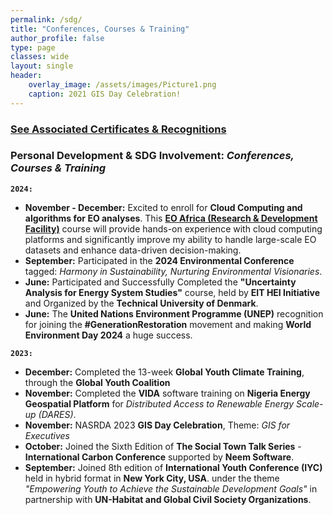 ```yaml
---
permalink: /sdg/
title: "Conferences, Courses & Training"
author_profile: false
type: page
classes: wide
layout: single
header:
    overlay_image: /assets/images/Picture1.png
    caption: 2021 GIS Day Celebration!
---
```

### [See Associated Certificates & Recognitions](https://drive.google.com/file/d/1RHp71xfsW_uHDJtACXqliOICnyUUf80X/view?usp=sharing)
### Personal Development & SDG Involvement: *Conferences, Courses & Training*

 **`2024:`**
* **November - December:** Excited to enroll for **Cloud Computing and algorithms for EO analyses**. This **[EO Africa (Research & Development Facility)](https://www.eoafrica-rd.org/)** course will provide hands-on experience with cloud computing platforms and significantly improve my ability to handle large-scale EO datasets and enhance data-driven decision-making.
* **September:** Participated in the **2024 Environmental Conference** tagged: *Harmony in Sustainability, Nurturing Environmental Visionaries*.
* **June:** Participated and Successfully Completed the **"Uncertainty Analysis for Energy System Studies"** course, held by **EIT HEI Initiative** and Organized by the **Technical University of Denmark**.
* **June:** The **United Nations Environment Programme (UNEP)** recognition for joining the **#GenerationRestoration** movement and making **World Environment Day 2024** a huge success.

**`2023:`**
* **December:** Completed the 13-week **Global Youth Climate Training**, through the **Global Youth Coalition**
* **November:** Completed the **VIDA** software training on **Nigeria Energy Geospatial Platform** for *Distributed Access to Renewable Energy Scale-up (DARES)*.
* **November:** NASRDA 2023 **GIS Day Celebration**, Theme: *GIS for Executives*
* **October:** Joined the Sixth Edition of **The Social Town Talk Series** - **International Carbon Conference** supported by **Neem Software**.
* **September:** Joined 8th edition of **International Youth Conference (IYC)** held in hybrid format in **New York City, USA**. under the theme *"Empowering Youth to Achieve the Sustainable Development Goals"* in partnership with **UN-Habitat and Global Civil Society Organizations**.





<!-- * **Januray 2024:** Our OpenET benchmark paper, where I'm a co-author, is published at [Nature Water](https://www.nature.com/articles/s44221-023-00181-7), offering rigorous assesmsnet of satellite-derived evapotranspiration for resources management.
* **December 2023:** For the second year in a row, hosted our innovative session on "Emerging Machine Learning Approaches for Process Understanding in Ecosystem Sciences" at AGU.
* **December 2023:** Presented our CEDAR-GPP dataset at the AGU, offering vital spatiotemporal estimates of GPP that incorporates the CO2 fertilization effect.
* **October 2023:** Our preprint, “CEDAR-GPP: Spatiotemporally Upscaled Estimates of Gross Primary Productivity Incorporating CO2 Fertilization,” is now under discussion at _[Earth System Science Data](https://essd.copernicus.org/preprints/essd-2023-337/)_.
* **September 2023:** Excited to announce our preprint, “Using Automated Machine Learning for the Upscaling of Gross Primary Productivity,” is currently under discussion at _[Biogeosciences](https://bg.copernicus.org/preprints/bg-2023-141/)_.
* **August 2023:** Presented our recent findings on atmospheric CO2 impacts on global photosynthesis at the _ESA Annual Meeting_ in Portland, Oregon.
* **July 2023:** Delivered a presentation on our work and perspectives on high-resolution satellite LAI data products at _IGARSS 2023_ in Pasadena, CA.
* **June 2023:** A team of master's students under my guidance presented our collaborative work, _"Upscaling Global Hourly GPP with Temporal Fusion Transformer,"_ at the CVPR MultiEarth 2023 Workshop. [paper](link) -->
